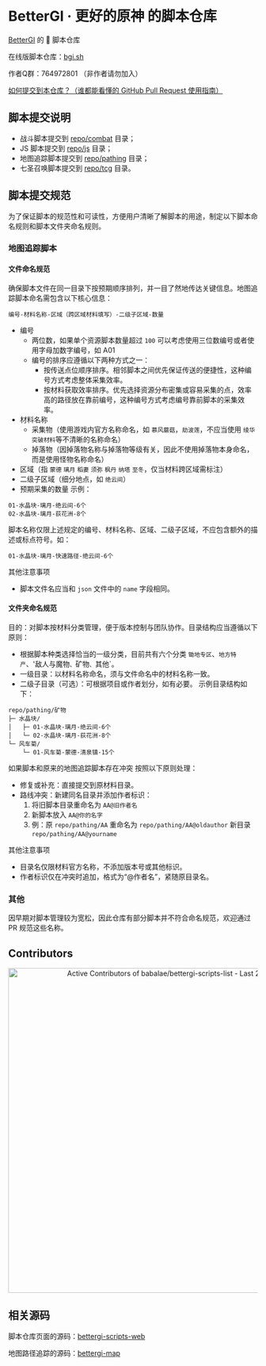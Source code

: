 # BetterGI · 更好的原神 的脚本仓库

[BetterGI](https://github.com/babalae/better-genshin-impact) 的 📜 脚本仓库

在线版脚本仓库：[bgi.sh](https://bgi.sh)

作者Q群：764972801 （非作者请勿加入）

[如何提交到本仓库？（谁都能看懂的 GitHub Pull Request 使用指南）](https://bgi.huiyadan.com/dev/pr.html)

## 脚本提交说明

- 战斗脚本提交到 [repo/combat](https://github.com/babalae/bettergi-scripts-list/tree/main/repo/combat) 目录；
- JS 脚本提交到 [repo/js](https://github.com/babalae/bettergi-scripts-list/tree/main/repo/js) 目录；
- 地图追踪脚本提交到 [repo/pathing](https://github.com/babalae/bettergi-scripts-list/tree/main/repo/pathing) 目录；
- 七圣召唤脚本提交到 [repo/tcg](https://github.com/babalae/bettergi-scripts-list/tree/main/repo/tcg) 目录。


## 脚本提交规范
为了保证脚本的规范性和可读性，方便用户清晰了解脚本的用途，制定以下脚本命名规则和脚本文件夹命名规则。
### 地图追踪脚本
#### 文件命名规范
确保脚本文件在同一目录下按预期顺序排列，并一目了然地传达关键信息。地图追踪脚本命名需包含以下核心信息：
```
编号-材料名称-区域（跨区域材料填写）-二级子区域-数量
```
- 编号
  - 两位数，如果单个资源脚本数量超过 `100` 可以考虑使用三位数编号或者使用字母加数字编号，如 A01
  - 编号的排序应遵循以下两种方式之一：
    - 按传送点位顺序排序。相邻脚本之间优先保证传送的便捷性，这种编号方式考虑整体采集效率。
    - 按材料获取效率排序。优先选择资源分布密集或容易采集的点，效率高的路径放在靠前编号，这种编号方式考虑编号靠前脚本的采集效率。
- 材料名称
  - 采集物（使用游戏内官方名称命名，如 `慕风蘑菇`，`劫波莲`，不应当使用 `绫华突破材料`等不清晰的名称命名）
  - 掉落物（因掉落物名称与掉落物等级有关，因此不使用掉落物本身命名，而是使用怪物名称命名）
- 区域（指 `蒙德` `璃月` `稻妻` `须弥` `枫丹` `纳塔` `至冬`，仅当材料跨区域需标注）
- 二级子区域（细分地点，如 `绝云间`）
- 预期采集的数量
示例：
```
01-水晶块-璃月-绝云间-6个
02-水晶块-璃月-荻花洲-8个
```
脚本名称仅限上述规定的编号、材料名称、区域、二级子区域，不应包含额外的描述或标点符号。如：
```
01-水晶块-璃月-快速路径-绝云间-6个
```
其他注意事项
- 脚本文件名应当和 `json` 文件中的 `name` 字段相同。
#### 文件夹命名规范

目的：对脚本按材料分类管理，便于版本控制与团队协作。目录结构应当遵循以下原则：
- 根据脚本种类选择恰当的一级分类，目前共有六个分类 `锄地专区`、`地方特产`、'敌人与魔物`、`矿物`、`其他`。
- 一级目录：以材料名称命名，须与文件命名中的材料名称一致。
- 二级子目录（可选）：可根据项目或作者划分，如有必要。
示例目录结构如下：
```
repo/pathing/矿物
├─ 水晶块/ 
│   ├─ 01-水晶块-璃月-绝云间-6个
│   └─ 02-水晶块-璃月-荻花洲-8个
└─ 风车菊/
    └─ 01-风车菊-蒙德-清泉镇-15个
```
如果脚本和原来的地图追踪脚本存在冲突 按照以下原则处理：
- 修复或补充：直接提交到原材料目录。
- 路线冲突：新建同名目录并添加作者标识：
  1. 将旧脚本目录重命名为 `AA@旧作者名`
  2. 新脚本放入 `AA@你的名字`
  3. 例：原 `repo/pathing/AA` 重命名为 `repo/pathing/AA@oldauthor` 新目录 `repo/pathing/AA@yourname`

其他注意事项
- 目录名仅限材料官方名称，不添加版本号或其他标识。
- 作者标识仅在冲突时追加，格式为“@作者名”，紧随原目录名。

### 其他
因早期对脚本管理较为宽松，因此仓库有部分脚本并不符合命名规范，欢迎通过 PR 规范这些名称。

## Contributors
<a href="https://next.ossinsight.io/widgets/official/compose-recent-active-contributors?repo_id=866958830&limit=30" target="_blank" style="display: block" align="center">
  <picture>
    <source media="(prefers-color-scheme: dark)" srcset="https://next.ossinsight.io/widgets/official/compose-recent-active-contributors/thumbnail.png?repo_id=866958830&limit=30&image_size=auto&color_scheme=dark" width="655" height="auto">
    <img alt="Active Contributors of babalae/bettergi-scripts-list - Last 28 days" src="https://next.ossinsight.io/widgets/official/compose-recent-active-contributors/thumbnail.png?repo_id=866958830&limit=30&image_size=auto&color_scheme=light" width="655" height="auto">
  </picture>
</a>

## 相关源码

脚本仓库页面的源码：[bettergi-scripts-web](https://github.com/huiyadanli/bettergi-scripts-web)

地图路径追踪的源码：[bettergi-map](https://github.com/huiyadanli/bettergi-map)
